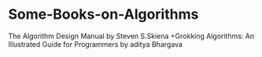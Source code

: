 # Some-Books-on-Algorithms
The Algorithm Design Manual by Steven S.Skiena +Grokking Algorithms: An Illustrated Guide for Programmers by aditya Bhargava
